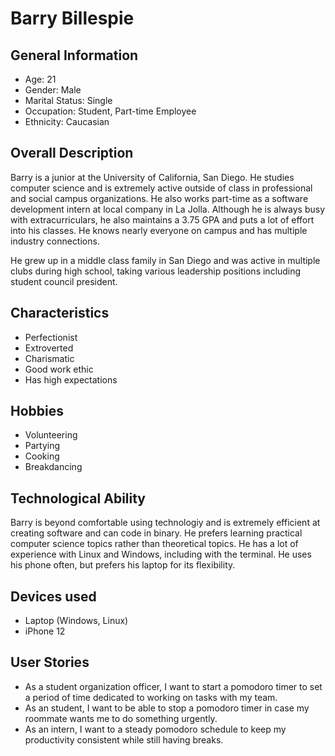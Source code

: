 # Barry Billespie
## General Information
- Age: 21
- Gender: Male
- Marital Status: Single
- Occupation: Student, Part-time Employee
- Ethnicity: Caucasian

## Overall Description
Barry is a junior at the University of California, San Diego. He studies computer science and is extremely active outside of class in professional and social campus organizations. He also works part-time as a software development intern at local company in La Jolla. Although he is always busy with extracurriculars, he also maintains a 3.75 GPA and puts a lot of effort into his classes. He knows nearly everyone on campus and has multiple industry connections. 

He grew up in a middle class family in San Diego and was active in multiple clubs during high school, taking various leadership positions including student council president.

## Characteristics
- Perfectionist
- Extroverted
- Charismatic
- Good work ethic
- Has high expectations

## Hobbies
- Volunteering
- Partying
- Cooking
- Breakdancing

## Technological Ability
Barry is beyond comfortable using technologiy and is extremely efficient at creating software and can code in binary. He prefers learning practical computer science topics rather than theoretical topics. He has a lot of experience with Linux and Windows, including with the terminal. He uses his phone often, but prefers his laptop for its flexibility. 

## Devices used
- Laptop (Windows, Linux)
- iPhone 12

## User Stories
- As a student organization officer, I want to start a pomodoro timer to set a period of time dedicated to working on tasks with my team.
- As an student, I want to be able to stop a pomodoro timer in case my roommate wants me to do something urgently.
- As an intern, I want to a steady pomodoro schedule to keep my productivity consistent while still having breaks.
